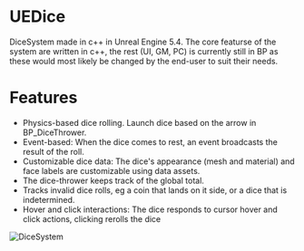 # UEDice
 DiceSystem made in c++ in Unreal Engine 5.4.
 The core featurse of the system are written in c++, the rest (UI, GM, PC) is currently still in BP as these would most likely be changed by the end-user to suit their needs. 

# Features
* Physics-based dice rolling. Launch dice based on the arrow in BP_DiceThrower. 
* Event-based: When the dice comes to rest, an event broadcasts the result of the roll.
* Customizable dice data: The dice's appearance (mesh and material) and face labels are customizable using data assets.
* The dice-thrower keeps track of the global total.
* Tracks invalid dice rolls, eg a coin that lands on it side, or a dice that is indetermined. 
* Hover and click interactions: The dice responds to cursor hover and click actions, clicking rerolls the dice

 

 
![DiceSystem](https://github.com/user-attachments/assets/144ccbc2-6b5c-478f-8368-e4ccf23f808b)
